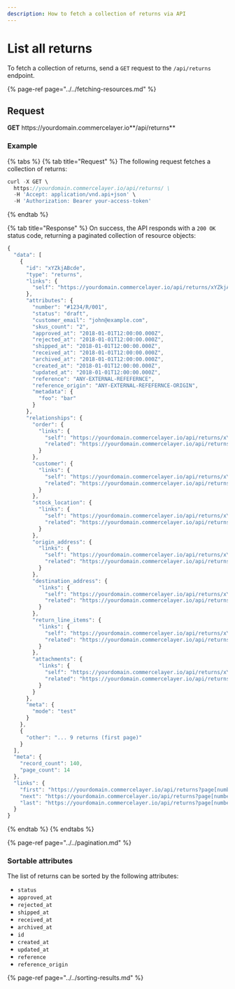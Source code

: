 ```yaml
---
description: How to fetch a collection of returns via API
---
```


# List all returns

To fetch a collection of returns, send a `GET` request to the `/api/returns` endpoint.

{% page-ref page="../../fetching-resources.md" %}

## Request

**GET** https://<i></i>yourdomain.commercelayer.io**/api/returns**

### **Example**

{% tabs %}
{% tab title="Request" %}
The following request fetches a collection of returns:

```javascript
curl -X GET \
  https://yourdomain.commercelayer.io/api/returns/ \
  -H 'Accept: application/vnd.api+json' \
  -H 'Authorization: Bearer your-access-token'
```
{% endtab %}

{% tab title="Response" %}
On success, the API responds with a `200 OK` status code, returning a paginated collection of resource objects:

```javascript
{
  "data": [
    {
      "id": "xYZkjABcde",
      "type": "returns",
      "links": {
        "self": "https://yourdomain.commercelayer.io/api/returns/xYZkjABcde"
      },
      "attributes": {
        "number": "#1234/R/001",
        "status": "draft",
        "customer_email": "john@example.com",
        "skus_count": "2",
        "approved_at": "2018-01-01T12:00:00.000Z",
        "rejected_at": "2018-01-01T12:00:00.000Z",
        "shipped_at": "2018-01-01T12:00:00.000Z",
        "received_at": "2018-01-01T12:00:00.000Z",
        "archived_at": "2018-01-01T12:00:00.000Z",
        "created_at": "2018-01-01T12:00:00.000Z",
        "updated_at": "2018-01-01T12:00:00.000Z",
        "reference": "ANY-EXTERNAL-REFEFERNCE",
        "reference_origin": "ANY-EXTERNAL-REFEFERNCE-ORIGIN",
        "metadata": {
          "foo": "bar"
        }
      },
      "relationships": {
        "order": {
          "links": {
            "self": "https://yourdomain.commercelayer.io/api/returns/xYZkjABcde/relationships/order",
            "related": "https://yourdomain.commercelayer.io/api/returns/xYZkjABcde/order"
          }
        },
        "customer": {
          "links": {
            "self": "https://yourdomain.commercelayer.io/api/returns/xYZkjABcde/relationships/customer",
            "related": "https://yourdomain.commercelayer.io/api/returns/xYZkjABcde/customer"
          }
        },
        "stock_location": {
          "links": {
            "self": "https://yourdomain.commercelayer.io/api/returns/xYZkjABcde/relationships/stock_location",
            "related": "https://yourdomain.commercelayer.io/api/returns/xYZkjABcde/stock_location"
          }
        },
        "origin_address": {
          "links": {
            "self": "https://yourdomain.commercelayer.io/api/returns/xYZkjABcde/relationships/origin_address",
            "related": "https://yourdomain.commercelayer.io/api/returns/xYZkjABcde/origin_address"
          }
        },
        "destination_address": {
          "links": {
            "self": "https://yourdomain.commercelayer.io/api/returns/xYZkjABcde/relationships/destination_address",
            "related": "https://yourdomain.commercelayer.io/api/returns/xYZkjABcde/destination_address"
          }
        },
        "return_line_items": {
          "links": {
            "self": "https://yourdomain.commercelayer.io/api/returns/xYZkjABcde/relationships/return_line_items",
            "related": "https://yourdomain.commercelayer.io/api/returns/xYZkjABcde/return_line_items"
          }
        },
        "attachments": {
          "links": {
            "self": "https://yourdomain.commercelayer.io/api/returns/xYZkjABcde/relationships/attachments",
            "related": "https://yourdomain.commercelayer.io/api/returns/xYZkjABcde/attachments"
          }
        }
      },
      "meta": {
        "mode": "test"
      }
    },
    {
      "other": "... 9 returns (first page)"
    }
  ],
  "meta": {
    "record_count": 140,
    "page_count": 14
  },
  "links": {
    "first": "https://yourdomain.commercelayer.io/api/returns?page[number]=1&page[size]=10",
    "next": "https://yourdomain.commercelayer.io/api/returns?page[number]=2&page[size]=10",
    "last": "https://yourdomain.commercelayer.io/api/returns?page[number]=14&page[size]=10"
  }
}
```
{% endtab %}
{% endtabs %}

{% page-ref page="../../pagination.md" %}

### Sortable attributes

The list of returns can be sorted by the following attributes:

* `status`
* `approved_at`
* `rejected_at`
* `shipped_at`
* `received_at`
* `archived_at`
* `id`
* `created_at`
* `updated_at`
* `reference`
* `reference_origin`

{% page-ref page="../../sorting-results.md" %}

